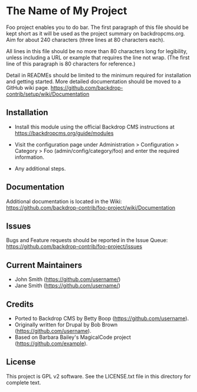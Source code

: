 The Name of My Project
======================

Foo project enables you to do bar. The first paragraph of this file should be
kept short as it will be used as the project summary on backdropcms.org. Aim for
about 240 characters (three lines at 80 characters each).

All lines in this file should be no more than 80 characters long for legibility,
unless including a URL or example that requires the line not wrap. (The first
line of this paragraph is 80 characters for reference.)

Detail in READMEs should be limited to the minimum required for installation and
getting started. More detailed documentation should be moved to a GitHub wiki page. https://github.com/backdrop-contrib/setup/wiki/Documentation

Installation
------------

- Install this module using the official Backdrop CMS instructions at
  https://backdropcms.org/guide/modules

- Visit the configuration page under Administration > Configuration > Category >
  Foo (admin/config/category/foo) and enter the required information.

- Any additional steps.

Documentation
-------------

Additional documentation is located in the Wiki:
https://github.com/backdrop-contrib/foo-project/wiki/Documentation

Issues
------

Bugs and Feature requests should be reported in the Issue Queue:
https://github.com/backdrop-contrib/foo-project/issues

Current Maintainers
-------------------

- John Smith (https://github.com/username/)
- Jane Smith (https://github.com/username/)

Credits
-------

- Ported to Backdrop CMS by Betty Boop (https://github.com/username).
- Originally written for Drupal by Bob Brown (https://github.com/username).
- Based on Barbara Bailey's MagicalCode project (https://github.com/example).

License
-------

This project is GPL v2 software. See the LICENSE.txt file in this directory for
complete text.


